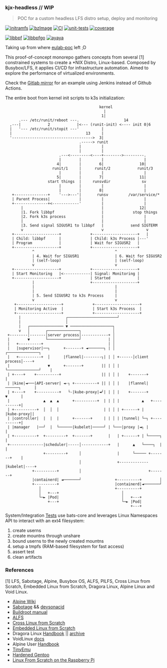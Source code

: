 ### kjx-headless // WIP
> POC for a custom headless LFS distro setup, deploy and monitoring

[![initramfs](https://github.com/deomorxsy/kjx-headless/actions/workflows/ramdisk-builder.yml/badge.svg)](https://github.com/deomorxsy/kjx-headless/actions/workflows/ramdisk-builder.yml)
[![bzImage](https://github.com/deomorxsy/kjx-headless/actions/workflows/kernel-builder.yml/badge.svg)](https://github.com/deomorxsy/kjx-headless/actions/workflows/kernel-builder.yml)
[![CI](https://github.com/deomorxsy/kjx-headless/actions/workflows/ci.yml/badge.svg)](https://github.com/deomorxsy/kjx-headless/actions/workflows/ci.yml)
[![unit-tests](https://github.com/deomorxsy/kjx-headless/actions/workflows/unit.yml/badge.svg)](https://github.com/deomorxsy/kjx-headless/actions/workflows/unit.yml)
[![coverage](https://github.com/deomorxsy/kjx-headless/actions/workflows/unit.yml/coverage.svg)](https://github.com/deomorxsy/kjx-headless/actions/workflows/coverage.yml)

[![libbpf](https://github.com/deomorxsy/kjx-headless/actions/workflows/bee.yml/badge.svg)](https://github.com/deomorxsy/kjx-headless/actions/workflows/bee.yml)
[![libbpfgo](https://github.com/deomorxsy/kjx-headless/actions/workflows/libbpfgo.yml/badge.svg)](https://github.com/deomorxsy/kjx-headless/actions/workflows/libbpfgo.yml)
[![ayaya](https://github.com/deomorxsy/kjx-headless/actions/workflows/ayaya.yml/badge.svg)](https://github.com/deomorxsy/kjx-headless/actions/workflows/ayaya.yml)



Taking up from where [eulab-poc](https://github.com/deomorxsy/eulab-poc) left ;D

This proof-of-concept monorepo gathers concepts from several [1] constrained systems to create a *NIX Distro, Linux-based. Composed by Busybox/LFS, it applies CI/CD for infrastructure automation. Aimed to explore the performance of virtualized environments.

Check the [Gitlab mirror]() for an example using Jenkins instead of Github Actions.


The entire boot from kernel init scripts to k3s initialization:
```
                                          kernel
                                            |
                                           1|
      .--- /etc/runit/reboot ---.                    14
  ,---|            2            |<--- (runit-init) <---- init 0|6
  |   '--- /etc/runit/stopit ---'          |
  |                                 13     |
  '------------------------------------>  3|
                                 .-----> runit
                                 |         |
                                 |         |
                        .---<---------<----+-------->---------.
                        |        |         |                  |
                       4|        |        6|                10|
                     runit/1     |      runit/2            runit/3
                        |        |         |                  |
                       5|        |        7|                11|
                   start things  |     runsvdir              sv
                        |        |         |                  |
                        |        |        8|                  |
   +---------------+    '--->---'|       runsv         /var/service/*
   | Parent Process|             |         |                  |
   +---------------+<------------'         |                  |
       |                                   |                12|
       |1. Fork libbpf                     |             stop things
       |2. Fork k3s process                |                  |
       |                                   |                  |
       |3. Send signal SIGUSR1 to libbpf   |            send SIGTERM
       v                                   v                   v
   +--------------------+             +--------------------+   |
   | Child: libbpf      |             | Child: k3s Process |---'
   | Program            |             | Wait for SIGUSR2   |
   +--------------------+             +--------------------+
            ^                                    ^
            | 4. Wait for SIGUSR1                | 6. Wait for SIGUSR2
            | (self-loop)                        | (self-loop)
            v                                    v
   +--------------------+             +--------------------+
   | Start Monitoring   |<------------| Signal: Monitoring |
   +--------------------+             | Started            |
            |                         +--------------------+
            |                                    |
            |                                    |
            | 5. Send SIGUSR2 to k3s Process     |
            v                                    v
    +--------------------+             +--------------------+
    | Monitoring Active  |             | Start k3s Process  |
    +--------------------+             +--------------------+
      |                    ┌──────────────────────┘
      |                    │
      |   ┌─────────────── ▼ ───────────────────┐
      v   │       ┌──────────────┐              │
 +--------│-------│server process│------------+ │
 |        ▼       └──────────────┘            | │
 |   +----------+                             | │
 |   |supervisor|──┐      +-------+ ◄───────┐ | │        ┌──────────────┐
 |   +----------+  │      |flannel|--------┐| | │ +------│client process│----+
 |                 ▼      +-------+        || | │ |      └──────────────┘    |
 | +----+    +----------+                  || | │ |    +-------+             |
 | |kine|◄───|API-server| ◄-┐ +----------+ || | │ |    |flannel|──────┐      |
 | +----+    +----------+   └-|kube-proxy|◄┘| | │ |    +-------+      ▼      |
 |               ▲  ▲  ▲      +----------+  | | │ |          ▲   +----------+|
 | +----------+  │  │  │                    | | │ | +------+ |   |kube-proxy||
 | |controller|  |  |  |      +-------+     | | │ | |tunnel| └─┐ +----------+|
 | |manager   |──┘  |  └──────|kubelet|─────┘ | └───|proxy |◄┐ |             |
 | +----------+  +---------+  +-------+       |   | +------+ | └─────┐       |
 +---------------|scheduler|-----│------------+   |      ▲   └────┐  |       |
                 +---------+     │                |      └───── +-------+    |
                                 │                +-------------|kubelet|----+
            +----------+         │                              +-------+
            |containerd| ◄───────┘               +----------+        │
            +----------+                         |containerd|◄───────┘
               │                                 +----------+
               │   +---+                            │
               └─► |Pod|                            │   +---+
                   +---+                            └─► |Pod|
                                                        +---+
```

System/Integration [Tests](https://bats-core.readthedocs.io/) use bats-core and leverages Linux Namespaces API to interact with an ext4 filesystem:
1. create userns
2. create mountns through unshare
3. bound userns to the newly created mountns
4. setup a tmpfs (RAM-based filesystem for fast access)
5. assert test
6. clean artifacts

### References

[1] LFS, Sabotage, Alpine, Busybox OS, ALFS, PILFS, Cross Linux from Scratch, Embedded Linux from Scratch, Dragora Linux, Alpine Linux and Void Linux.

- [Alpine Wiki](https://wiki.alpinelinux.org/)
- [Sabotage](https://sabotage-linux.github.io/) && [devsonacid](https://sabotage-linux.neocities.org/blog/)
- [Buildroot manual](https://buildroot.org/downloads/manual/manual.pdf)
- [ALFS](https://www.linuxfromscratch.org/alfs/)
- [Cross Linux from Scratch](https://trac.clfs.org/)
- [Embedded Linux from Scratch](https://bootlin.com/doc/legacy/elfs/embedded_lfs.pdf)
- Dragora Linux [Handbook](http://www.dragora.org/download/web-handbook/) || [archive](https://archive.fo/FQekg)
- VoidLinux [docs](https://docs.voidlinux.org/)
- Alpine User [Handbook](https://docs.alpinelinux.org/user-handbook/0.1a/index.html)
- [TinyEmu](https://bellard.org/tinyemu/readme.txt)
- [Hardened Gentoo](https://wiki.gentoo.org/wiki/Project:Hardened)
- [Linux From Scratch on the Raspberry Pi](https://intestinate.com/pilfs/about.html)
